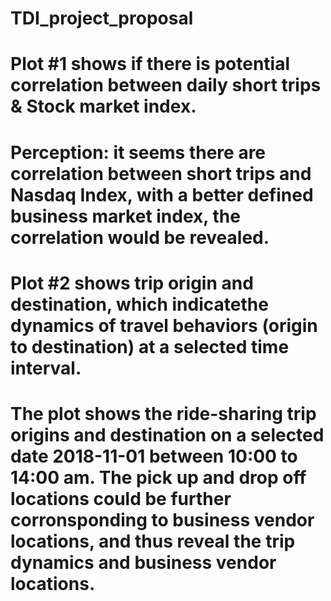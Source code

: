 # TDI_project_proposal

# Plot #1 shows if there is potential correlation between daily short trips & Stock market index.
# Perception: it seems there are correlation between short trips and Nasdaq Index, with a better defined business market index, the correlation would be revealed.

# Plot #2 shows trip origin and destination, which indicatethe dynamics of travel behaviors (origin to destination) at a selected time interval.
# The plot shows the ride-sharing trip origins and destination on a selected date 2018-11-01 between 10:00 to 14:00 am. The pick up and drop off locations could be further corronsponding to business vendor locations, and thus reveal the trip dynamics and business vendor locations.
